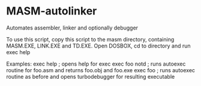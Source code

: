 # MASM-autolinker
Automates assembler, linker and optionally debugger

To use this script, copy this script to the masm directory, containing MASM.EXE, LINK.EXE and TD.EXE.
Open DOSBOX, cd to directory and run exec help

Examples:
  exec help     ; opens help for exec
  exec foo notd ; runs autoexec routine for foo.asm and returns foo.obj and foo.exe
  exec foo      ; runs autoexec routine as before and opens turbodebugger for resulting executable
